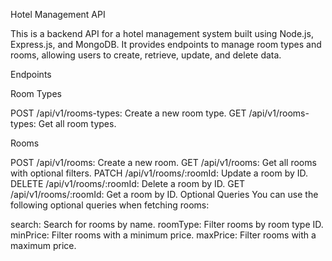 Hotel Management API

This is a backend API for a hotel management system built using Node.js, Express.js, and MongoDB. It provides endpoints to manage room types and rooms, allowing users to create, retrieve, update, and delete data.

Endpoints

Room Types

POST /api/v1/rooms-types: Create a new room type.
GET /api/v1/rooms-types: Get all room types.

Rooms

POST /api/v1/rooms: Create a new room.
GET /api/v1/rooms: Get all rooms with optional filters.
PATCH /api/v1/rooms/:roomId: Update a room by ID.
DELETE /api/v1/rooms/:roomId: Delete a room by ID.
GET /api/v1/rooms/:roomId: Get a room by ID.
Optional Queries
You can use the following optional queries when fetching rooms:

search: Search for rooms by name.
roomType: Filter rooms by room type ID.
minPrice: Filter rooms with a minimum price.
maxPrice: Filter rooms with a maximum price.